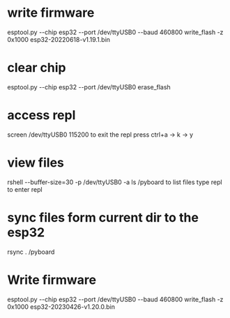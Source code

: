 # write firmware
esptool.py --chip esp32 --port /dev/ttyUSB0 --baud 460800 write_flash -z 0x1000 esp32-20220618-v1.19.1.bin 

# clear chip
esptool.py --chip esp32 --port /dev/ttyUSB0 erase_flash

# access repl
screen /dev/ttyUSB0 115200
to exit the repl press ctrl+a -> k -> y

# view files
rshell --buffer-size=30 -p /dev/ttyUSB0 -a
ls /pyboard to list files
type repl to enter repl

# sync files form current dir to the esp32
rsync . /pyboard

# Write firmware
esptool.py --chip esp32 --port /dev/ttyUSB0 --baud 460800 write_flash -z 0x1000 esp32-20230426-v1.20.0.bin
